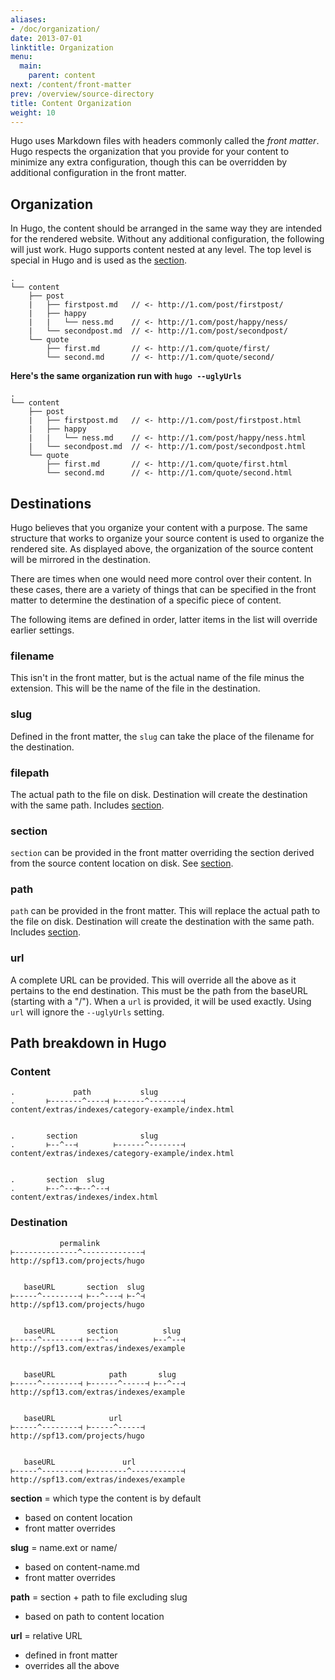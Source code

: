 ```yaml
---
aliases:
- /doc/organization/
date: 2013-07-01
linktitle: Organization
menu:
  main:
    parent: content
next: /content/front-matter
prev: /overview/source-directory
title: Content Organization
weight: 10
---
```


Hugo uses Markdown files with headers commonly called the *front matter*. Hugo
respects the organization that you provide for your content to minimize any
extra configuration, though this can be overridden by additional configuration
in the front matter.

## Organization

In Hugo, the content should be arranged in the same way they are intended for
the rendered website. Without any additional configuration, the following will
just work. Hugo supports content nested at any level. The top level is special
in Hugo and is used as the [section](/content/sections/).

    .
    └── content
        ├── post
        |   ├── firstpost.md   // <- http://1.com/post/firstpost/
        |   ├── happy
        |   |   └── ness.md    // <- http://1.com/post/happy/ness/
        |   └── secondpost.md  // <- http://1.com/post/secondpost/
        └── quote
            ├── first.md       // <- http://1.com/quote/first/
            └── second.md      // <- http://1.com/quote/second/

**Here's the same organization run with `hugo --uglyUrls`**

    .
    └── content
        ├── post
        |   ├── firstpost.md   // <- http://1.com/post/firstpost.html
        |   ├── happy
        |   |   └── ness.md    // <- http://1.com/post/happy/ness.html
        |   └── secondpost.md  // <- http://1.com/post/secondpost.html
        └── quote
            ├── first.md       // <- http://1.com/quote/first.html
            └── second.md      // <- http://1.com/quote/second.html

## Destinations

Hugo believes that you organize your content with a purpose. The same structure
that works to organize your source content is used to organize the rendered
site. As displayed above, the organization of the source content will be
mirrored in the destination.

There are times when one would need more control over their content. In these
cases, there are a variety of things that can be specified in the front matter
to determine the destination of a specific piece of content.

The following items are defined in order, latter items in the list will override
earlier settings.

### filename
This isn't in the front matter, but is the actual name of the file minus the
extension. This will be the name of the file in the destination.

### slug
Defined in the front matter, the `slug` can take the place of the filename for the
destination.

### filepath
The actual path to the file on disk. Destination will create the destination
with the same path. Includes [section](/content/sections/).

### section
`section` can be provided in the front matter overriding the section derived from
the source content location on disk. See [section](/content/sections/).

### path
`path` can be provided in the front matter. This will replace the actual
path to the file on disk. Destination will create the destination with the same
path. Includes [section](/content/sections/).

### url
A complete URL can be provided. This will override all the above as it pertains
to the end destination. This must be the path from the baseURL (starting with a "/").
When a `url` is provided, it will be used exactly. Using `url` will ignore the
`--uglyUrls` setting.


## Path breakdown in Hugo

### Content

    .             path           slug
    .       ⊢-------^----⊣ ⊢------^-------⊣
    content/extras/indexes/category-example/index.html


    .       section              slug
    .       ⊢--^--⊣        ⊢------^-------⊣
    content/extras/indexes/category-example/index.html


    .       section  slug
    .       ⊢--^--⊣⊢--^--⊣
    content/extras/indexes/index.html

### Destination


               permalink
    ⊢--------------^-------------⊣
    http://spf13.com/projects/hugo


       baseURL       section  slug
    ⊢-----^--------⊣ ⊢--^---⊣ ⊢-^⊣
    http://spf13.com/projects/hugo


       baseURL       section          slug
    ⊢-----^--------⊣ ⊢--^--⊣        ⊢--^--⊣
    http://spf13.com/extras/indexes/example


       baseURL            path       slug
    ⊢-----^--------⊣ ⊢------^-----⊣ ⊢--^--⊣
    http://spf13.com/extras/indexes/example


       baseURL            url
    ⊢-----^--------⊣ ⊢-----^-----⊣
    http://spf13.com/projects/hugo


       baseURL               url
    ⊢-----^--------⊣ ⊢--------^-----------⊣
    http://spf13.com/extras/indexes/example



**section** = which type the content is by default

* based on content location 
* front matter overrides

**slug** = name.ext or name/

* based on content-name.md 
* front matter overrides

**path** = section + path to file excluding slug

* based on path to content location


**url** = relative URL

* defined in front matter
* overrides all the above

